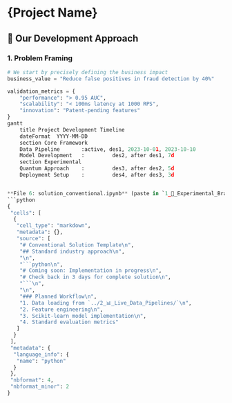 # {Project Name}

## 🧠 Our Development Approach

### 1. Problem Framing
```python
# We start by precisely defining the business impact
business_value = "Reduce false positives in fraud detection by 40%"

validation_metrics = {
    "performance": "> 0.95 AUC",
    "scalability": "< 100ms latency at 1000 RPS",
    "innovation": "Patent-pending features"
}
gantt
    title Project Development Timeline
    dateFormat  YYYY-MM-DD
    section Core Framework
    Data Pipeline       :active, des1, 2023-10-01, 2023-10-10
    Model Development   :         des2, after des1, 7d
    section Experimental
    Quantum Approach    :         des3, after des2, 5d
    Deployment Setup    :         des4, after des3, 3d


**File 6: solution_conventional.ipynb** (paste in `1_🧪_Experimental_Branches/TEMPLATE_PROJECT/`)
```python
{
 "cells": [
  {
   "cell_type": "markdown",
   "metadata": {},
   "source": [
    "# Conventional Solution Template\n",
    "## Standard industry approach\n",
    "\n",
    "```python\n",
    "# Coming soon: Implementation in progress\n",
    "# Check back in 3 days for complete solution\n",
    "```\n",
    "\n",
    "### Planned Workflow\n",
    "1. Data loading from `../2_📊_Live_Data_Pipelines/`\n",
    "2. Feature engineering\n",
    "3. Scikit-learn model implementation\n",
    "4. Standard evaluation metrics"
   ]
  }
 ],
 "metadata": {
  "language_info": {
   "name": "python"
  }
 },
 "nbformat": 4,
 "nbformat_minor": 2
}
